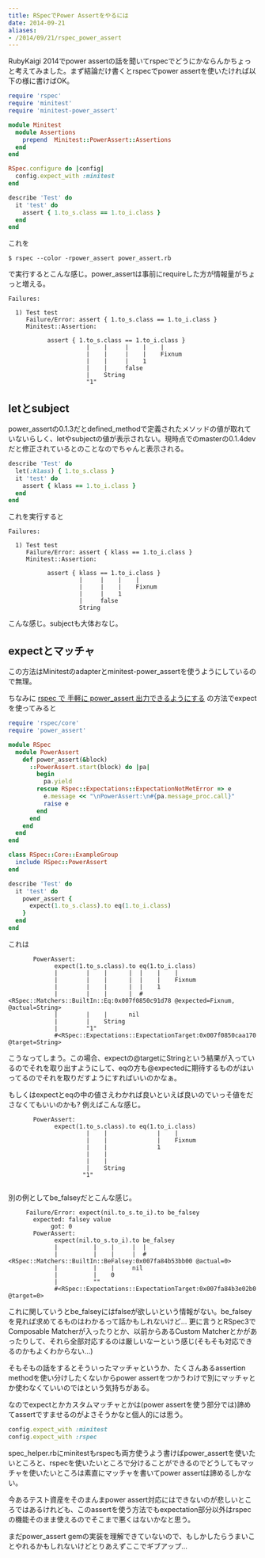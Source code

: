 ```yaml
---
title: RSpecでPower Assertをやるには
date: 2014-09-21
aliases:
- /2014/09/21/rspec_power_assert
---
```


RubyKaigi 2014でpower assertの話を聞いてrspecでどうにかならんかちょっと考えてみました。まず結論だけ書くとrspecでpower assertを使いたければ以下の様に書けばOK。

```ruby
require 'rspec'
require 'minitest'
require 'minitest-power_assert'

module Minitest
  module Assertions
    prepend  Minitest::PowerAssert::Assertions
  end
end

RSpec.configure do |config|
  config.expect_with :minitest
end

describe 'Test' do
  it 'test' do
    assert { 1.to_s.class == 1.to_i.class }
  end
end
```

これを

```shell
$ rspec --color -rpower_assert power_assert.rb
```

で実行するとこんな感じ。power_assertは事前にrequireした方が情報量がちょっと増える。

```
Failures:

  1) Test test
     Failure/Error: assert { 1.to_s.class == 1.to_i.class }
     Minitest::Assertion:

           assert { 1.to_s.class == 1.to_i.class }
                      |    |     |    |    |
                      |    |     |    |    Fixnum
                      |    |     |    1
                      |    |     false
                      |    String
                      "1"
```

## letとsubject

power_assertの0.1.3だとdefined_methodで定義されたメソッドの値が取れていないらしく、letやsubjectの値が表示されない。現時点でのmasterの0.1.4devだと修正されているとのことなのでちゃんと表示される。

```ruby
describe 'Test' do
  let(:klass) { 1.to_s.class }
  it 'test' do
    assert { klass == 1.to_i.class }
  end
end
```

これを実行すると

```
Failures:

  1) Test test
     Failure/Error: assert { klass == 1.to_i.class }
     Minitest::Assertion:

           assert { klass == 1.to_i.class }
                    |     |    |    |
                    |     |    |    Fixnum
                    |     |    1
                    |     false
                    String
```

こんな感じ。subjectも大体おなじ。

## expectとマッチャ

この方法はMinitestのadapterとminitest-power_assertを使うようにしているので無理。

ちなみに [rspec で 手軽に power_assert 出力できるようにする](https://gist.github.com/mizoR/3cf068eeae033bd5db5a) の方法でexpectを使ってみると

```ruby
require 'rspec/core'
require 'power_assert'

module RSpec
  module PowerAssert
    def power_assert(&block)
      ::PowerAssert.start(block) do |pa|
        begin
          pa.yield
        rescue RSpec::Expectations::ExpectationNotMetError => e
          e.message << "\nPowerAssert:\n#{pa.message_proc.call}"
          raise e
        end
      end
    end
  end
end

class RSpec::Core::ExampleGroup
  include RSpec::PowerAssert
end

describe 'Test' do
  it 'test' do
    power_assert {
      expect(1.to_s.class).to eq(1.to_i.class)
    }
  end
end
```

これは

```
       PowerAssert:
             expect(1.to_s.class).to eq(1.to_i.class)
             |        |    |      |  |    |    |
             |        |    |      |  |    |    Fixnum
             |        |    |      |  |    1
             |        |    |      |  #<RSpec::Matchers::BuiltIn::Eq:0x007f0850c91d78 @expected=Fixnum, @actual=String>
             |        |    |      nil
             |        |    String
             |        "1"
             #<RSpec::Expectations::ExpectationTarget:0x007f0850caa170 @target=String>

```

こうなってしまう。この場合、expectの@targetにStringという結果が入っているのでそれを取り出すようにして、eqの方も@expectedに期待するものがはいってるのでそれを取りだすようにすればいいのかなぁ。

もしくはexpectとeqの中の値さえわかれば良いといえば良いのでいっそ値をださなくてもいいのかも? 例えばこんな感じ。

```
       PowerAssert:
             expect(1.to_s.class).to eq(1.to_i.class)
                      |    |              |    |
                      |    |              |    Fixnum
                      |    |              1
                      |    |
                      |    |
                      |    String
                     "1"


```

別の例としてbe_falseyだとこんな感じ。

```
     Failure/Error: expect(nil.to_s.to_i).to be_falsey
       expected: falsey value
            got: 0
       PowerAssert:
             expect(nil.to_s.to_i).to be_falsey
             |          |    |     |  |
             |          |    |     |  #<RSpec::Matchers::BuiltIn::BeFalsey:0x007fa84b53bb00 @actual=0>
             |          |    |     nil
             |          |    0
             |          ""
             #<RSpec::Expectations::ExpectationTarget:0x007fa84b3e02b0 @target=0>
```

これに関していうとbe_falseyにはfalseが欲しいという情報がない。be_falseyを見れば求めてるものはわかるって話かもしれないけど… 更に言うとRSpec3でComposable Matcherが入ったりとか、以前からあるCustom Matcherとかがあったりして、それら全部対応するのは厳しいなーという感じ(そもそも対応できるのかもよくわからない…)

そもそもの話をするとそういったマッチャというか、たくさんあるassertion methodを使い分けしたくないからpower assertをつかうわけで別にマッチャとか使わなくていいのではという気持ちがある。

なのでexpectとかカスタムマッチャとかは(power assertを使う部分では)諦めてassertですませるのがよさそうかなと個人的には思う。

```ruby
config.expect_with :minitest
config.expect_with :rspec
```

spec_helper.rbにminitestもrspecも両方使うよう書けばpower_assertを使いたいところと、rspecを使いたいところで分けることができるのでどうしてもマッチャを使いたいところは素直にマッチャを書いてpower assertは諦めるしかない。

今あるテスト資産をそのまんまpower assert対応にはできないのが悲しいところではあるけれども、このassertを使う方法でもexpectation部分以外はrspecの機能そのまま使えるのでそこまで悪くはないかなと思う。

まだpower_assert gemの実装を理解できていないので、もしかしたらうまいことやれるかもしれないけどとりあえずここでギブアップ…